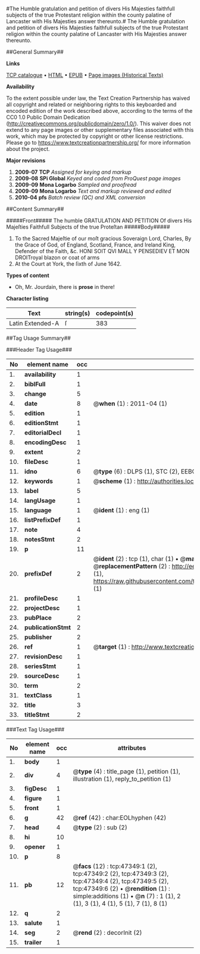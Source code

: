 #The Humble gratulation and petition of divers His Majesties faithfull subjects of the true Protestant religion within the county palatine of Lancaster with His Majesties answer thereunto.#
The Humble gratulation and petition of divers His Majesties faithfull subjects of the true Protestant religion within the county palatine of Lancaster with His Majesties answer thereunto.

##General Summary##

**Links**

[TCP catalogue](http://www.ota.ox.ac.uk/tcp/)  • 
[HTML](http://tei.it.ox.ac.uk/tcp/Texts-HTML/free/A44/A44976.html)  • 
[EPUB](http://tei.it.ox.ac.uk/tcp/Texts-EPUB/free/A44/A44976.epub) • 
[Page images (Historical Texts)](https://historicaltexts.jisc.ac.uk/eebo-11299207e)

**Availability**

To the extent possible under law, the Text Creation Partnership has waived all copyright and related or neighboring rights to this keyboarded and encoded edition of the work described above, according to the terms of the CC0 1.0 Public Domain Dedication (http://creativecommons.org/publicdomain/zero/1.0/). This waiver does not extend to any page images or other supplementary files associated with this work, which may be protected by copyright or other license restrictions. Please go to https://www.textcreationpartnership.org/ for more information about the project.

**Major revisions**

1. __2009-07__ __TCP__ *Assigned for keying and markup*
1. __2009-08__ __SPi Global__ *Keyed and coded from ProQuest page images*
1. __2009-09__ __Mona Logarbo__ *Sampled and proofread*
1. __2009-09__ __Mona Logarbo__ *Text and markup reviewed and edited*
1. __2010-04__ __pfs__ *Batch review (QC) and XML conversion*

##Content Summary##

#####Front#####
The humble GRATULATION AND PETITION Of divers His Majeſties Faithfull Subjects of the true Proteſtan
#####Body#####

1. To the Sacred Majeſtie of our moſt gracious Soveraign Lord, Charles, By the Grace of God, of England, Scotland, France, and Ireland King, Defender of the Faith, &c.
HONI SOIT QVI MALL Y PENSEDIEV ET MON DROITroyal blazon or coat of arms
1. At the Court at York, the ſixth of June 1642.

**Types of content**

  * Oh, Mr. Jourdain, there is **prose** in there!

**Character listing**


|Text|string(s)|codepoint(s)|
|---|---|---|
|Latin Extended-A|ſ|383|

##Tag Usage Summary##

###Header Tag Usage###

|No|element name|occ|attributes|
|---|---|---|---|
|1.|__availability__|1||
|2.|__biblFull__|1||
|3.|__change__|5||
|4.|__date__|8| @__when__ (1) : 2011-04 (1)|
|5.|__edition__|1||
|6.|__editionStmt__|1||
|7.|__editorialDecl__|1||
|8.|__encodingDesc__|1||
|9.|__extent__|2||
|10.|__fileDesc__|1||
|11.|__idno__|6| @__type__ (6) : DLPS (1), STC (2), EEBO-CITATION (1), OCLC (1), VID (1)|
|12.|__keywords__|1| @__scheme__ (1) : http://authorities.loc.gov/ (1)|
|13.|__label__|5||
|14.|__langUsage__|1||
|15.|__language__|1| @__ident__ (1) : eng (1)|
|16.|__listPrefixDef__|1||
|17.|__note__|4||
|18.|__notesStmt__|2||
|19.|__p__|11||
|20.|__prefixDef__|2| @__ident__ (2) : tcp (1), char (1)  •  @__matchPattern__ (2) : ([0-9\-]+):([0-9IVX]+) (1), (.+) (1)  •  @__replacementPattern__ (2) : http://eebo.chadwyck.com/downloadtiff?vid=$1&page=$2 (1), https://raw.githubusercontent.com/textcreationpartnership/Texts/master/tcpchars.xml#$1 (1)|
|21.|__profileDesc__|1||
|22.|__projectDesc__|1||
|23.|__pubPlace__|2||
|24.|__publicationStmt__|2||
|25.|__publisher__|2||
|26.|__ref__|1| @__target__ (1) : http://www.textcreationpartnership.org/docs/. (1)|
|27.|__revisionDesc__|1||
|28.|__seriesStmt__|1||
|29.|__sourceDesc__|1||
|30.|__term__|2||
|31.|__textClass__|1||
|32.|__title__|3||
|33.|__titleStmt__|2||


###Text Tag Usage###

|No|element name|occ|attributes|
|---|---|---|---|
|1.|__body__|1||
|2.|__div__|4| @__type__ (4) : title_page (1), petition (1), illustration (1), reply_to_petition (1)|
|3.|__figDesc__|1||
|4.|__figure__|1||
|5.|__front__|1||
|6.|__g__|42| @__ref__ (42) : char:EOLhyphen (42)|
|7.|__head__|4| @__type__ (2) : sub (2)|
|8.|__hi__|10||
|9.|__opener__|1||
|10.|__p__|8||
|11.|__pb__|12| @__facs__ (12) : tcp:47349:1 (2), tcp:47349:2 (2), tcp:47349:3 (2), tcp:47349:4 (2), tcp:47349:5 (2), tcp:47349:6 (2)  •  @__rendition__ (1) : simple:additions (1)  •  @__n__ (7) : 1 (1), 2 (1), 3 (1), 4 (1), 5 (1), 7 (1), 8 (1)|
|12.|__q__|2||
|13.|__salute__|1||
|14.|__seg__|2| @__rend__ (2) : decorInit (2)|
|15.|__trailer__|1||
